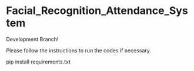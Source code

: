 # Facial_Recognition_Attendance_System

Development Branch! 

Please follow the instructions to run the codes if necessary.

pip install requirements.txt


